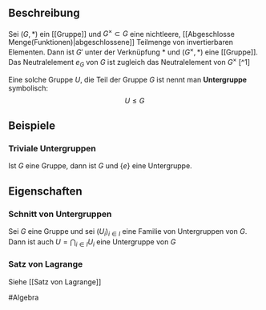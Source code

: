 ## Beschreibung
Sei $(G, *)$ ein [[Gruppe]] und $G^{\times} \subset G$ eine nichtleere, [[Abgeschlosse Menge(Funktionen)|abgeschlossene]] Teilmenge von invertierbaren Elementen.
Dann ist $G'$ unter der Verknüpfung $*$ und $(G^\times, *)$ eine [[Gruppe]]. Das Neutralelement $e_G$ von $G$ ist zugleich das Neutralelement von $G^\times$ [^1]

Eine solche Gruppe $U$, die Teil der Gruppe $G$ ist nennt man **Untergruppe** symbolisch:
$$U \leq G$$

## Beispiele
### Triviale Untergruppen
Ist $G$ eine Gruppe, dann ist $G$ und $\{e\}$ eine Untergruppe.


## Eigenschaften
### Schnitt von Untergruppen
Sei $G$ eine Gruppe und sei $(U_i)_{i\in I}$ eine Familie von Untergruppen von $G$. Dann ist auch $U=\bigcap_{i\in I}U_i$ eine Untergruppe von $G$

### Satz von Lagrange
Siehe [[Satz von Lagrange]]

#Algebra 

[^2]: Gerkmann - Proposition 2.3